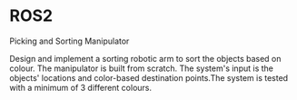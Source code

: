 # ROS2
Picking and Sorting Manipulator

Design and implement a sorting robotic arm to sort the objects based on colour. The manipulator is built from scratch. The system's input is the objects' locations and color-based destination points.The system is tested with a minimum of 3 different colours.  
